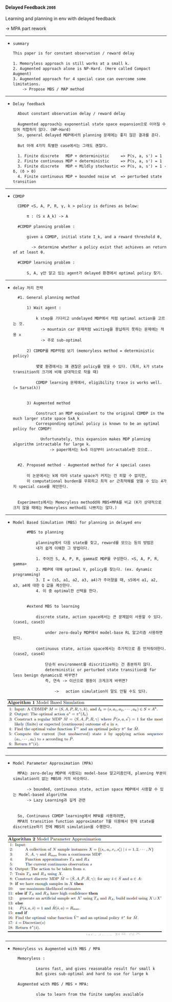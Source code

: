 #### Delayed Feedback `2008`

Learning and planning in env with delayed feedback

  -> MPA part rework  

---

- `summary`


      This paper is for constant observation / reward delay
      
      1. Memoryless approach is still works at a small k.
      2. Augmented approach alone is NP-Hard. (Here called Compact Augment)
      3. Augmented approach for 4 special case can overcome some limitations.
          -> Propose MBS / MAP method


---

- `Delay feedback`


        About constant observation delay / reward delay

        Augmented approach는 exponential state space expansion으로 이어질 수 있어 적합하지 않다. (NP-Hard)
        So, general delayed MDP에서의 planning 문제에는 좋지 않은 결과를 준다.

        But 아래 4가지 특별한 case에서는 그래도 괜찮다. 

        1. Finite discrete   MDP + deterministic     => P(s, a, s') = 1
        2. Finite continuous MDP + deterministic     => P(s, a, s') = 1 
        3. Finite discrete   MDP + Mildly stochastic => P(s, a, s') = 1 - δ, (δ > 0) 
        4. Finite continuous MDP + bounded noise wt  => perturbed state transition


---

- `CDMDP`


        CDMDP <S, A, P, R, γ, k > policy is defines as below:

            π : (S x A_k) -> A        

        #CDMDP planning problem : 

            given a CDMDP, initial state I_k, and a reward threshold θ,

              -> determine whether a policy exist that achieves an return of at least θ.

        #CDMDP learning problem :

            S, A, γ만 알고 있는 agent가 delayed 환경에서 optimal policy 찾기. 


---

- `delay 처리 전략`


    
        #1. General planning method
    
            1) Wait agent :
    
                k step을 기다리고 undelayed MDP에서 처럼 optimal action을 고르는 것. 
                  -> mountain car 문제처럼 waiting을 용납하지 못하는 문제에는 적용 x
                  -> 주로 sub-optimal
    
            2) CDMDP를 MDP처럼 보기 (memoryless method = deterministic policy)
    
                몇몇 환경에서는 꽤 괜찮은 policy를 얻을 수 있다. (특히, k가 state transition의 크기에 비해 상대적으로 작을 때) 
    
                CDMDP learning 문제에서, eligibility trace is works well. (= Sarsa(λ))
    
    
            3) Augmented method 
    
                Construct an MDP equivalent to the original CDMDP in the much larger state space SxA_k
                Corresponding optimal policy is known to be an optimal policy for CDMDP!
    
                  Unfortunately, this expansion makes MDP planning algorithm intractable for large k. 
                      -> paper에서는 k=5 이상부터 intractable한 것으로..
     
    
        #2. Proposed method - Augmented method for 4 special cases 
    
            이 논문에서는 k에 따라 state space가 커지는 건 피할 수 없지만,
            이 computational burden을 우회하고 최적 or 근최적해를 얻을 수 있는 4가지 special case를 제안한다. 
    
    
        Experiments에서는 Memoryless methodd와 MBS+MPA를 비교 (K가 상대적으로 크지 않을 때에는 Memoryless method도 나쁘지는 않다.) 

---

- `Model Based Simulation (MBS) for planning in delayed env`


            #MBS to planning 

                planning에서 다음 state를 찾고, reward를 모으는 등의 방법은 
                내가 쉽게 이해한 그 방법이다.

                1. 주어진 S, A, P, R, gamma로 MDP를 구성한다. <S, A, P, R, gamma>
                2. MDP에 대해 optimal V, policy를 찾는다. (ex. dynamic programming)
                3. I = (s5, a1, a2, a3, a4)가 주어졌을 때, s5에서 a1, a2, a3, a4에 대한 Q 값을 계산한다.
                4. 이 중 optimal한 선택을 한다. 
          

            #extend MBS to learning

                discrete state, action space에서는 큰 문제없이 사용할 수 있다.  (case1, case3)

                    under zero-dealy MDP에서 model-base RL 알고리즘 사용하면 된다.

                continuous state, action space에서는 추가적으로 좀 만져줘야한다. (case2, case4)

                    단순히 environment를 discritize하는 건 충분하지 않다. 
                    deterministic or perturbed state transition을 far less benign dynamics로 바꾸면?
                    즉, 연속 -> 이산으로 행동이 크게크게 바뀌면?

                        ->   action simulation이 말도 안될 수도 있다.


<div align="center">

![img.png](img.png)

</div>

---

- `Model Parameter Approximation (MPA)`

        MPA는 zero-delay MDP에 사용되는 model-base 알고리즘인데, planning 부분이 simulation이 없는 MBS와 거의 비슷하다.

            -> bounded, continuous state, action space MDP에서 사용할 수 있는 Model-based algorithm
            -> Lazy Learning과 깊게 관련


        So, Continuous CDMDP learning에서 MPA를 사용하려면, 
        MPA의 transition function approximator T를 이용해서 현재 state를 discretize하기 전에 MBS의 simulation을 수행한다.


<div align="center">

![img_1.png](img_1.png)

</div>

--- 


- `Memoryless vs Augmented with MBS / MPA`


        Memoryless :

                Learns fast, and gives reasonable result for small k
                But gives sub-optimal and hard to use for large k

        Augmented with MBS / MBS + MPA:

                slow to learn from the finite samples available

            